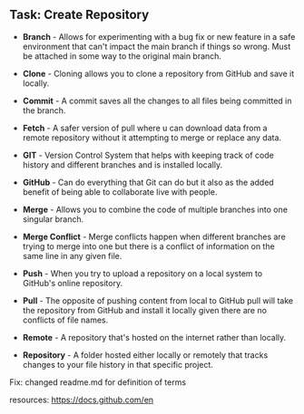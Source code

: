 <!DOCTYPE html>
<html lang="">
<!-- Defines the Task in a relatively large font -->
<h2>Task: Create Repository</h2>

<!-- Creates an unorganized list, with proper formatting -->
<ul>
  <li><p><strong>Branch</strong> - Allows for experimenting with a bug fix or new feature in a safe environment that can't impact the main branch if things so wrong. Must be attached in some way to the original main branch.</p></li>
  <li><p><strong>Clone</strong> - Cloning allows you to clone a repository from GitHub and save it locally.</p></li>
  <li><p><strong>Commit</strong> - A commit saves all the changes to all files being committed in the branch.</p></li>
  <li><p><strong>Fetch</strong> - A safer version of pull where u can download data from a remote repository without it attempting to merge or replace any data.</p></li>
  <li><p><strong>GIT</strong> - Version Control System that helps with keeping track of code history and different branches and is installed locally.</p></li>
  <li><p><strong>GitHub</strong> - Can do everything that Git can do but it also as the added benefit of being able to collaborate live with people.</p></li>
  <li><p><strong>Merge</strong> - Allows you to combine the code of multiple branches into one singular branch.</p></li>
  <li><p><strong>Merge Conflict</strong> - Merge conflicts happen when different branches are trying to merge into one but there is a conflict of information on the same line in any given file.</p></li>
  <li><p><strong>Push</strong> - When you try to upload a repository on a local system to GitHub's online repository.</p></li>
  <li><p><strong>Pull</strong> - The opposite of pushing content from local to GitHub pull will take the repository from GitHub and install it locally given there are no conflicts of file names.</p></li>
  <li><p><strong>Remote</strong> - A repository that's hosted on the internet rather than locally.</p></li>
  <li><p><strong>Repository</strong> - A folder hosted either locally or remotely that tracks changes to your file history in that specific project.</p></li>
</ul>

Fix:  changed readme.md for definition of terms

resources: https://docs.github.com/en
</html>

